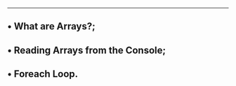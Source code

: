 ---------------------------------------------------
• What are Arrays?;
-----------------------------------------------
• Reading Arrays from the Console;
------------------------------------------------
• Foreach Loop.
----------------------------------------------
